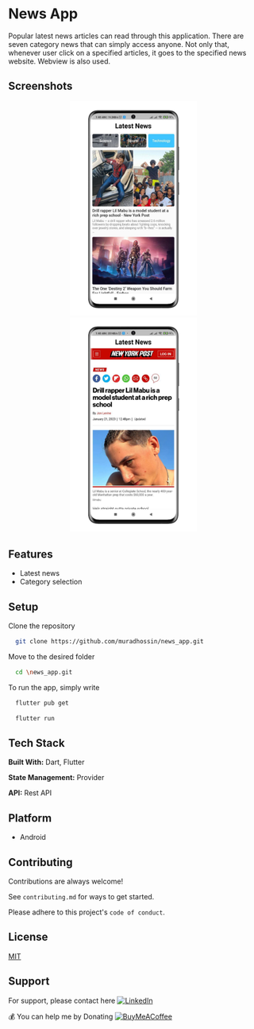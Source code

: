 
# News App

Popular latest news articles can read through this application. There are seven category news that can simply access anyone. Not only that, whenever user click on a specified articles, it goes to the specified news website. Webview is also used.
## Screenshots

<p align="center">
  <img src="screenshots/photo_2023-01-22_01-42-24.jpg" width="256" hspace="4">
  <img src="screenshots/photo_2023-01-22_01-42-25.jpg" width="256" hspace="4">
</p>


## Features
- Latest news
- Category selection


## Setup

Clone the repository

```bash
  git clone https://github.com/muradhossin/news_app.git
```
Move to the desired folder

```bash
  cd \news_app.git
```
To run the app, simply write

```bash
  flutter pub get
```
```bash
  flutter run
```
## Tech Stack

**Built With:** Dart, Flutter

**State Management:** Provider

**API:** Rest API




## Platform

- Android


## Contributing

Contributions are always welcome!

See `contributing.md` for ways to get started.

Please adhere to this project's `code of conduct`.


## License

[MIT](https://choosealicense.com/licenses/mit/)


## Support

For support, please contact here [![LinkedIn](https://img.shields.io/badge/LinkedIn-%230077B5.svg?logo=linkedin&logoColor=white)](https://linkedin.com/in/md-murad-hossin)

  💰 You can help me by Donating
  [![BuyMeACoffee](https://img.shields.io/badge/Buy%20Me%20a%20Coffee-ffdd00?style=for-the-badge&logo=buy-me-a-coffee&logoColor=black)](https://buymeacoffee.com/muradhossin) 
